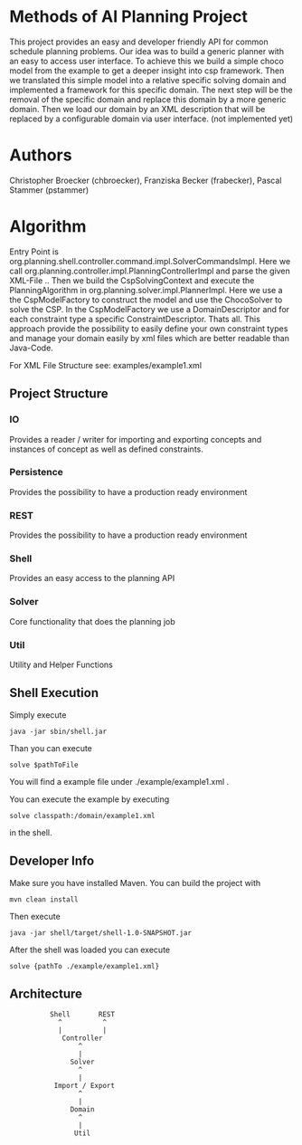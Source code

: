 # Methods of AI Planning Project

This project provides an easy and developer friendly API for common schedule planning problems. Our idea was to build a
generic planner with an easy to access user interface. To achieve this we build a simple choco model from the example to get
a deeper insight into csp framework. Then we translated this simple model into a relative specific solving domain and
implemented a framework for this specific domain. The next step will be the removal of the specific domain and replace this
domain by a more generic domain. Then we load our domain by an XML description that will be replaced by a configurable domain via
user interface. (not implemented yet)

# Authors

Christopher Broecker (chbroecker), Franziska Becker (frabecker), Pascal Stammer (pstammer)

# Algorithm
Entry Point is org.planning.shell.controller.command.impl.SolverCommandsImpl. Here we call org.planning.controller.impl.PlanningControllerImpl and parse the given XML-File .. Then we build the CspSolvingContext and execute the PlanningAlgorithm in org.planning.solver.impl.PlannerImpl. Here we use a the CspModelFactory to construct the model and use the ChocoSolver to solve the CSP. In the CspModelFactory we use a DomainDescriptor and for each constraint type a specific ConstraintDescriptor. Thats all. This approach provide the possibility to easily define your own constraint types and manage your domain easily by xml files which are better readable than Java-Code.

For XML File Structure see: examples/example1.xml

## Project Structure

### IO
Provides a reader / writer for importing and exporting concepts and instances of concept as well as defined constraints.

### Persistence
Provides the possibility to have a production ready environment

### REST
Provides the possibility to have a production ready environment

### Shell
Provides an easy access to the planning API

### Solver
Core functionality that does the planning job

### Util
Utility and Helper Functions

## Shell Execution

Simply execute

    java -jar sbin/shell.jar

Than you can execute

    solve $pathToFile

You will find a example file under ./example/example1.xml .

You can execute the example by executing

    solve classpath:/domain/example1.xml

in the shell.

## Developer Info
Make sure you have installed Maven. You can build the project with

    mvn clean install

Then execute

    java -jar shell/target/shell-1.0-SNAPSHOT.jar

After the shell was loaded you can execute

    solve {pathTo ./example/example1.xml}

## Architecture


              Shell       REST
                ^          ^
                |          |
                 Controller
                     ^
                     |
                   Solver
                     ^
                     |
               Import / Export
                     ^
                     |
                   Domain
                     ^
                     |
                    Util
